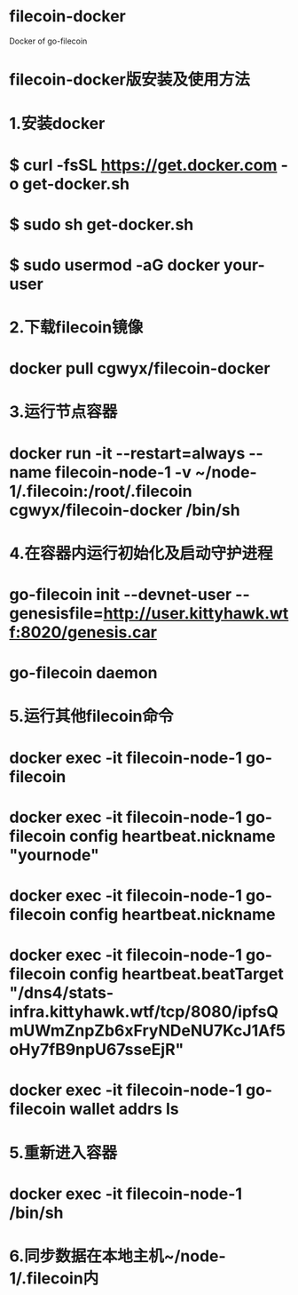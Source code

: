 # filecoin-docker
Docker of go-filecoin
# filecoin-docker版安装及使用方法  
# 1.安装docker  
# $ curl -fsSL https://get.docker.com -o get-docker.sh  
# $ sudo sh get-docker.sh  
# $ sudo usermod -aG docker your-user  
# 2.下载filecoin镜像  
# docker pull cgwyx/filecoin-docker  
# 3.运行节点容器  
# docker run -it --restart=always --name filecoin-node-1 -v ~/node-1/.filecoin:/root/.filecoin cgwyx/filecoin-docker /bin/sh  
# 4.在容器内运行初始化及启动守护进程  
# go-filecoin init --devnet-user --genesisfile=http://user.kittyhawk.wtf:8020/genesis.car  
# go-filecoin daemon  
# 5.运行其他filecoin命令  
# docker exec -it filecoin-node-1 go-filecoin  
# docker exec -it filecoin-node-1 go-filecoin config heartbeat.nickname "yournode"  
# docker exec -it filecoin-node-1 go-filecoin config heartbeat.nickname  
# docker exec -it filecoin-node-1 go-filecoin config heartbeat.beatTarget "/dns4/stats-infra.kittyhawk.wtf/tcp/8080/ipfsQmUWmZnpZb6xFryNDeNU7KcJ1Af5oHy7fB9npU67sseEjR"  
# docker exec -it filecoin-node-1 go-filecoin wallet addrs ls  
# 5.重新进入容器  
# docker exec -it filecoin-node-1 /bin/sh  
# 6.同步数据在本地主机~/node-1/.filecoin内  

